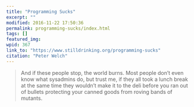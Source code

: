 ```yaml
---
title: "Programming Sucks"
excerpt: ""
modified: 2016-11-22 17:50:36
permalink: programming-sucks/index.html
tags: []
featured_img:
wpid: 367
link_to: "https://www.stilldrinking.org/programming-sucks"
citation: "Peter Welch"
---
```



> And if these people stop, the world burns. Most people don’t even know what sysadmins do, but trust me, if they all took a lunch break at the same time they wouldn’t make it to the deli before you ran out of bullets protecting your canned goods from roving bands of mutants.
